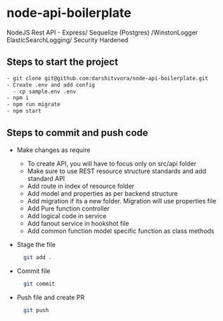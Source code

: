 # node-api-boilerplate
NodeJS Rest API - Express/ Sequelize (Postgres) /WinstonLogger ElasticSearchLogging/ Security Hardened


## Steps to start the project
```sh
- git clone git@github.com:darshitvvora/node-api-boilerplate.git
- Create .env and add config
  - cp sample.env .env
- npm i
- npm run migrate
- npm start
```

## Steps to commit and push code
- Make changes as require
  - To create API, you will have to focus only on src/api folder
  - Make sure to use REST resource structure standards and add standard API
  - Add route in index of resource folder
  - Add model and properties as per backend structure
  - Add migration if its a new folder. Migration will use properties file
  - Add Pure function controller
  - Add logical code in service
  - Add fanout service in hookshot file
  - Add common function model specific function as class methods

- Stage the file
  ```sh
    git add .
  ```
- Commit file
  ```sh
    git commit
  ```
- Push file and create PR
  ```sh
    git push
  ```
